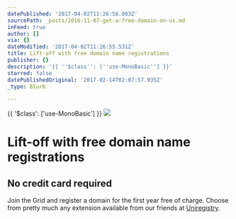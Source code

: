 ```yaml
---
datePublished: '2017-04-02T11:26:56.003Z'
sourcePath: _posts/2016-11-07-get-a-free-domain-on-us.md
inFeed: true
author: []
via: {}
dateModified: '2017-04-02T11:26:55.531Z'
title: Lift-off with free domain name registrations
publisher: {}
description: '{{ ''$class'': [''use-MonoBasic''] }}'
starred: false
datePublishedOriginal: '2017-02-14T02:07:57.935Z'
_type: Blurb

---
```

{{ '$class': \['use-MonoBasic'\] }}
![](https://the-grid-user-content.s3-us-west-2.amazonaws.com/039c7398-0593-44ac-a06f-a0698c9814f0.jpg)

# Lift-off with free domain name registrations

## No credit card required

Join the Grid and register a domain for the first year free of charge. Choose from pretty much any extension available from our friends at [Uniregistry][0].

[0]: https://uniregistry.com/ "uniregistry"
